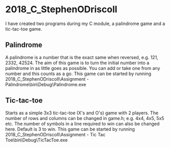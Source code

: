 # 2018_C_StephenODriscoll

I have created two programs during my C module, a palindrome game and a tic-tac-toe game.

## Palindrome

A palindrome is a number that is the exact same when reversed, e.g. 121, 2332, 42524.
The aim of this game is to turn the initial number into a palindrome in as little goes as possible.
You can add or take one from any number and this counts as a go.
This game can be started by running 2018_C_StephenODriscoll\Assignment - Palindrome\bin\Debug\Palindrome.exe

## Tic-tac-toe

Starts as a simple 3x3 tic-tac-toe (X's and O's) game with 2 players.
The number of rows and columns can be changed in game.h; e.g. 4x4, 4x5, 5x5 etc.
The number of symbols in a line required to win can also be changed here. Default is 3 to win.
This game can be started by running 2018_C_StephenODriscoll\Assignment - Tic Tac Toe\bin\Debug\TicTacToe.exe
